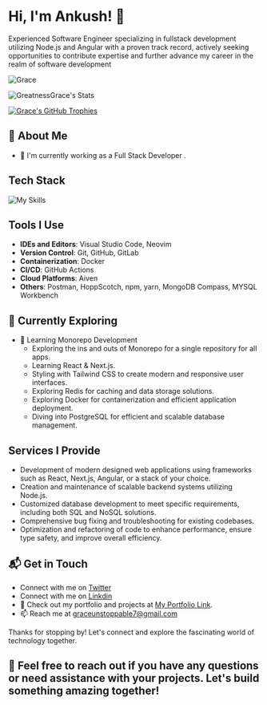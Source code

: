 # Hi, I'm Ankush! 👋

Experienced Software Engineer specializing in fullstack development utilizing Node.js and Angular with a proven track record, actively seeking opportunities to contribute expertise and further advance my career in the realm of software development

<p align="left"> <img src="https://komarev.com/ghpvc/?username=GreatnessGrace&label=Profile%20Hits&color=00ffcc&style=plastic" alt="Grace" /> </p>

<!-- START_SECTION:github-stats -->
![GreatnessGrace's Stats](https://github-readme-stats.vercel.app/api?username=GreatnessGrace&theme=vue-dark&show_icons=true&hide_border=true&count_private=true&include_all_commits=true&hide=stars,issues&custom_title=User's%20Stats&hide_rank=true)
<!-- END_SECTION:github-stats -->

<p align="left">  
  <a href="https://github.com/ryo-ma/github-profile-trophy">  
    <img src="https://github-profile-trophy.vercel.app/?username=GreatnessGrace&theme=algolia&no-bg=true&margin-w=10&margin-h=10&column=4&rank=SSS,SS,S,A&exclude=Reviews,Issues,Stars,Followers,Experience" alt="Grace's GitHub Trophies" />  
  </a>  
</p>


## 🚀 About Me

- 🔭 I'm currently working as a Full Stack Developer .

## Tech Stack
<p align="center">
 
![My Skills](https://skillicons.dev/icons?i=js,nodejs,ts,express,angular,react,html,css,bootstrap,scss,tailwind,mysql,mongodb,elasticsearch,redis&perline=5)

</p>


## Tools I Use

- **IDEs and Editors**: Visual Studio Code, Neovim
- **Version Control**: Git, GitHub, GitLab
- **Containerization**: Docker
- **CI/CD**:  GitHub Actions
- **Cloud Platforms**: Aiven
- **Others**: Postman, HoppScotch, npm, yarn, MongoDB Compass, MYSQL Workbench 
  
## 🌱 Currently Exploring

- 🚀 Learning Monorepo Development 
  - Exploring the ins and outs of Monorepo for a single repository for all apps.
  - Learning React & Next.js.
  - Styling with Tailwind CSS to create modern and responsive user interfaces.
  - Exploring Redis for caching and data storage solutions.
  - Exploring Docker for containerization and efficient application deployment.
  - Diving into PostgreSQL for efficient and scalable database management.

## Services I Provide

- Development of modern designed web applications using frameworks such as React, Next.js, Angular, or a stack of your choice.
- Creation and maintenance of scalable backend systems utilizing Node.js.
- Customized database development to meet specific requirements, including both SQL and NoSQL solutions.
- Comprehensive bug fixing and troubleshooting for existing codebases.
- Optimization and refactoring of code to enhance performance, ensure type safety, and improve overall efficiency.

## 📬 Get in Touch

- Connect with me on [Twitter](https://x.com/GraceAnkush)
- Connect with me on [Linkdin](https://linkedin.com/in/grace777/)
- 💼 Check out my portfolio and projects at [My Portfolio Link](https://portfolio-nextjs-tau-eight.vercel.app/).
- 📫 Reach me at graceunstoppable7@gmail.com

Thanks for stopping by! Let's connect and explore the fascinating world of technology together. 

## 🚀 Feel free to reach out if you have any questions or need assistance with your projects. Let's build something amazing together!
